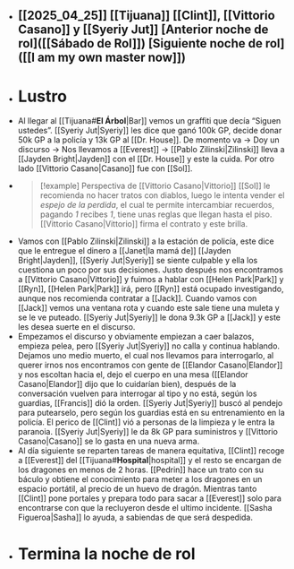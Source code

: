 - [[2025_04_25]]
  [[Tijuana]]
  [[Clint]], [[Vittorio Casano]] y [[Syeriy Jut]]
  [Anterior noche de rol]([[Sábado de Rol]])
  [Siguiente noche de rol]([[I am my own master now]])
  ---
- # Lustro
- Al llegar al [[Tijuana#**El Árbol**|Bar]] vemos un graffiti que decía “Siguen ustedes”. [[Syeriy Jut|Syeriy]] les dice que ganó 100k GP, decide donar 50k GP a la policía y 13k GP al [[Dr. House]]. De momento va → Doy un discurso → Nos llevamos a [[Everest]] → [[Pablo Zilinski|Zilinski]] lleva a [[Jayden Bright|Jayden]] con el [[Dr. House]] y este la cuida. Por otro lado [[Vittorio Casano|Casano]] fue con [[Sol]].
- > [!example] Perspectiva de [[Vittorio Casano|Vittorio]]
  > [[Sol]] le recomienda no hacer tratos con diablos, luego le intenta vender el *espejo de la perdida*, el cual te permite intercambiar recuerdos, pagando *1* recibes *1*, tiene unas reglas que llegan hasta el piso. [[Vittorio Casano|Vittorio]] firma el contrato y este brilla.
- Vamos con [[Pablo Zilinski|Zilinski]] a la estación de policía, este dice que le entregue el dinero a [[Janet|la mamá de]] [[Jayden Bright|Jayden]], [[Syeriy Jut|Syeriy]] se siente culpable y ella los cuestiona un poco por sus decisiones. Justo después nos encontramos a [[Vittorio Casano|Vittorio]] y fuimos a hablar con [[Helen Park|Park]] y [[Ryn]], [[Helen Park|Park]] irá, pero [[Ryn]] está ocupado investigando, aunque nos recomienda contratar a [[Jack]]. Cuando vamos con [[Jack]] vemos una ventana rota y cuando este sale tiene una muleta y se le ve puteado. [[Syeriy Jut|Syeriy]] le dona 9.3k GP a [[Jack]] y este les desea suerte en el discurso.
- Empezamos el discurso y obviamente empiezan a caer balazos, empieza pelea, pero [[Syeriy Jut|Syeriy]] no calla y continua hablando. Dejamos uno medio muerto, el cual nos llevamos para interrogarlo, al querer irnos nos encontramos con gente de [[Elandor Casano|Elandor]] y nos escoltan hacia el, dejo el cuerpo en una mesa ([[Elandor Casano|Elandor]] dijo que lo cuidarían bien), después de la conversación vuelven para interrogar al tipo y no está, según los guardias, [[Francis]] dió la orden. [[Syeriy Jut|Syeriy]] buscó al pendejo para putearselo, pero según los guardias está en su entrenamiento en la policía. El perico de [[Clint]] vió a personas de la limpieza y le entra la paranoia. [[Syeriy Jut|Syeriy]] le da 8k GP para suministros y [[Vittorio Casano|Casano]] se lo gasta en una nueva arma.
- Al día siguiente se reparten tareas de manera equitativa, [[Clint]] recoge a [[Everest]] del [[Tijuana#**Hospital**|hospital]] y el resto se encargan de los dragones en menos de 2 horas. [[Pedrin]] hace un trato con su báculo y obtiene el conocimiento para meter a los dragones en un espacio portátil, al precio de un huevo de dragón. Mientras tanto [[Clint]] pone portales y prepara todo para sacar a [[Everest]] solo para encontrarse con que la recluyeron desde el ultimo incidente. [[Sasha Figueroa|Sasha]] lo ayuda, a sabiendas de que será despedida.
- # Termina la noche de rol